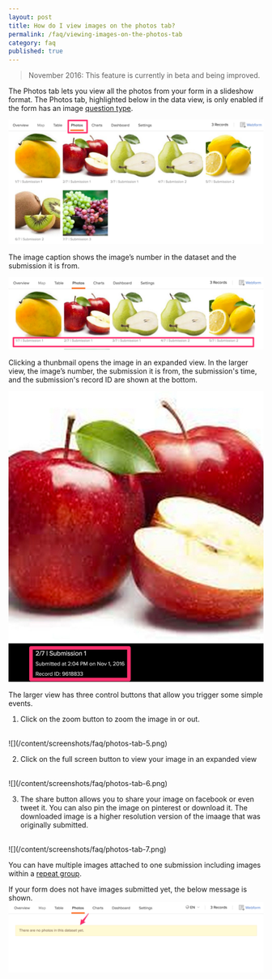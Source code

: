 ```yaml
---
layout: post
title: How do I view images on the photos tab?
permalink: /faq/viewing-images-on-the-photos-tab
category: faq
published: true
---
```


> November 2016: This feature is currently in beta and being improved.

The Photos tab lets you view all the photos from your form in a slideshow format. The Photos tab, highlighted below in the data view, is only enabled if the form has an image [question type](http://xlsform.org/#question-types).

![](/content/screenshots/faq/photos-tab-1.jpg)

The image caption shows the image’s number in the dataset and the submission it is from.

![](/content/screenshots/faq/photos-tab-2.jpg)

Clicking a thunbmail opens the image in an expanded view. In the larger view, the image’s number, the submission it is from, the submission's time, and the submission's record ID are shown at the bottom.

![](/content/screenshots/faq/photos-tab-3.jpg)

The larger view has three control buttons that allow you trigger some simple events. 

1. Click on the zoom button to zoom the image in or out. 
<br>
![](/content/screenshots/faq/photos-tab-5.png)

2. Click on the full screen button to view your image in an expanded view
<br>
![](/content/screenshots/faq/photos-tab-6.png)

3. The share button allows you to share your image on facebook or even tweet it. You can also pin the image on pinterest or download it. The downloaded image is a higher resolution version of the imaage that was originally submitted. 
<br>
![](/content/screenshots/faq/photos-tab-7.png)

You can have multiple images attached to one submission including images within a [repeat group](http://xlsform.org/#repeats).

If your form does not have images submitted yet, the below message is shown.
<br>
![](/content/screenshots/faq/photos-tab-4.png)

